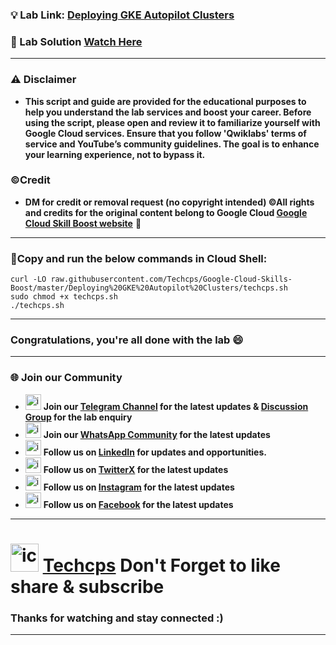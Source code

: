
### 💡 Lab Link: [Deploying GKE Autopilot Clusters](https://www.cloudskillsboost.google/focuses/72686?parent=catalog)

### 🚀 Lab Solution [Watch Here](https://youtu.be/0qbjO0wJPLw)

---

### ⚠️ Disclaimer
- **This script and guide are provided for  the educational purposes to help you understand the lab services and boost your career. Before using the script, please open and review it to familiarize yourself with Google Cloud services. Ensure that you follow 'Qwiklabs' terms of service and YouTube’s community guidelines. The goal is to enhance your learning experience, not to bypass it.**

### ©Credit
- **DM for credit or removal request (no copyright intended) ©All rights and credits for the original content belong to Google Cloud [Google Cloud Skill Boost website](https://www.cloudskillsboost.google/)** 🙏

---

### 🚨Copy and run the below commands in Cloud Shell:

```
curl -LO raw.githubusercontent.com/Techcps/Google-Cloud-Skills-Boost/master/Deploying%20GKE%20Autopilot%20Clusters/techcps.sh
sudo chmod +x techcps.sh
./techcps.sh
```

---

### Congratulations, you're all done with the lab 😄

---

### 🌐 Join our Community

- <img src="https://github.com/user-attachments/assets/a4a4b767-151c-461d-bca1-da6d4c0cd68a" alt="icon" width="25" height="25"> **Join our [Telegram Channel](https://t.me/Techcps) for the latest updates & [Discussion Group](https://t.me/Techcpschat) for the lab enquiry**
- <img src="https://github.com/user-attachments/assets/aa10b8b2-5424-40bc-8911-7969f29f6dae" alt="icon" width="25" height="25"> **Join our [WhatsApp Community](https://whatsapp.com/channel/0029Va9nne147XeIFkXYv71A) for the latest updates**
- <img src="https://github.com/user-attachments/assets/b9da471b-2f46-4d39-bea9-acdb3b3a23b0" alt="icon" width="25" height="25"> **Follow us on [LinkedIn](https://www.linkedin.com/company/techcps/) for updates and opportunities.**
- <img src="https://github.com/user-attachments/assets/a045f610-775d-432a-b171-97a2d19718e2" alt="icon" width="25" height="25"> **Follow us on [TwitterX](https://twitter.com/Techcps_/) for the latest updates**
- <img src="https://github.com/user-attachments/assets/84e23456-7ed3-402a-a8a9-5d2fb5b44849" alt="icon" width="25" height="25"> **Follow us on [Instagram](https://instagram.com/techcps/) for the latest updates**
- <img src="https://github.com/user-attachments/assets/fc77ddc4-5b3b-42a9-a8da-e5561dce0c70" alt="icon" width="25" height="25"> **Follow us on [Facebook](https://facebook.com/techcps/) for the latest updates**

---

# <img src="https://github.com/user-attachments/assets/6ee41001-c795-467c-8d96-06b56c246b9c" alt="icon" width="45" height="45"> [Techcps](https://www.youtube.com/@techcps) Don't Forget to like share & subscribe

### Thanks for watching and stay connected :)
---
